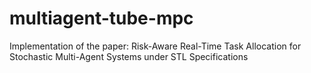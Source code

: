 # multiagent-tube-mpc
Implementation of the paper: Risk-Aware Real-Time Task Allocation for Stochastic Multi-Agent Systems under STL Specifications
